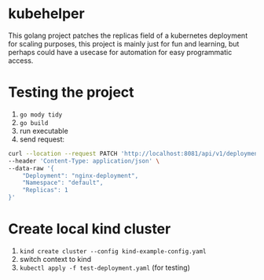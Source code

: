 # kubehelper
This golang project patches the replicas field of a kubernetes deployment for scaling purposes, this project is mainly just for fun and learning, but perhaps could have a usecase for automation for easy programmatic access.

# Testing the project
1. `go mody tidy`
2. `go build`
3. run executable
4. send request:
```bash
curl --location --request PATCH 'http://localhost:8081/api/v1/deployment/scale' \
--header 'Content-Type: application/json' \
--data-raw '{
    "Deployment": "nginx-deployment",
    "Namespace": "default",
    "Replicas": 1
}'
```
# Create local kind cluster
1. `kind create cluster --config kind-example-config.yaml`
2. switch context to kind
3. `kubectl apply -f test-deployment.yaml` (for testing)
